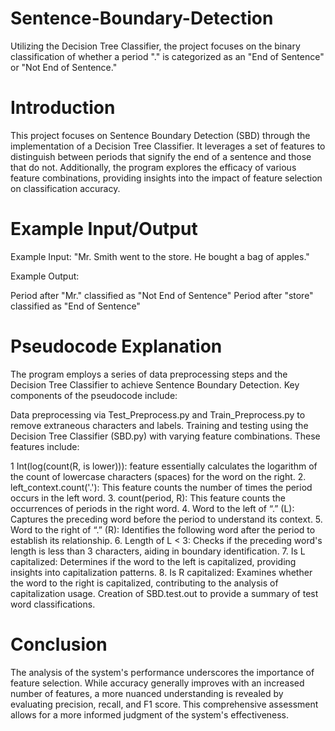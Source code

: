 # Sentence-Boundary-Detection
Utilizing the Decision Tree Classifier, the project focuses on the binary classification of whether a period "." is categorized as an "End of Sentence" or "Not End of Sentence." 

# Introduction

This project focuses on Sentence Boundary Detection (SBD) through the implementation of a Decision Tree Classifier. It leverages a set of features to distinguish between periods that signify the end of a sentence and those that do not. Additionally, the program explores the efficacy of various feature combinations, providing insights into the impact of feature selection on classification accuracy.

# Example Input/Output

Example Input:
"Mr. Smith went to the store. He bought a bag of apples."

Example Output:

Period after "Mr." classified as "Not End of Sentence"
Period after "store" classified as "End of Sentence"

# Pseudocode Explanation
The program employs a series of data preprocessing steps and the Decision Tree Classifier to achieve Sentence Boundary Detection. Key components of the pseudocode include:

Data preprocessing via Test_Preprocess.py and Train_Preprocess.py to remove extraneous characters and labels.
Training and testing using the Decision Tree Classifier (SBD.py) with varying feature combinations. These features include:

   1 Int(log(count(R, is lower))):
   feature essentially calculates the logarithm of the count of lowercase characters (spaces) for the word on the right.
   2. left_context.count('.'):
   This feature counts the number of times the period occurs in the left word.
    3. count(period, R):
   This feature counts the occurrences of periods in the right word.
   4.  Word to the left of “.” (L):
   Captures the preceding word before the period to understand its context.
   5. Word to the right of “.” (R):
   Identifies the following word after the period to establish its relationship.
   6. Length of L < 3:
    Checks if the preceding word's length is less than 3 characters, aiding in boundary identification.
   7. Is L capitalized:
   Determines if the word to the left is capitalized, providing insights into capitalization patterns.
   8.  Is R capitalized:
   Examines whether the word to the right is capitalized, contributing to the analysis of capitalization usage.
   Creation of SBD.test.out to provide a summary of test word classifications.

# Conclusion
The analysis of the system's performance underscores the importance of feature selection. While accuracy generally improves with an increased number of features, a more nuanced understanding is revealed by evaluating precision, recall, and F1 score. This comprehensive assessment allows for a more informed judgment of the system's effectiveness.







